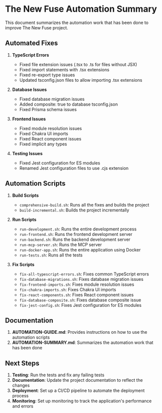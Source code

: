 # The New Fuse Automation Summary

This document summarizes the automation work that has been done to improve The New Fuse project.

## Automated Fixes

1. **TypeScript Errors**
   - Fixed file extension issues (.tsx to .ts for files without JSX)
   - Fixed import statements with .tsx extensions
   - Fixed re-export type issues
   - Updated tsconfig.json files to allow importing .tsx extensions

2. **Database Issues**
   - Fixed database migration issues
   - Added composite: true to database tsconfig.json
   - Fixed Prisma schema issues

3. **Frontend Issues**
   - Fixed module resolution issues
   - Fixed Chakra UI imports
   - Fixed React component issues
   - Fixed implicit any types

4. **Testing Issues**
   - Fixed Jest configuration for ES modules
   - Renamed Jest configuration files to use .cjs extension

## Automation Scripts

1. **Build Scripts**
   - `comprehensive-build.sh`: Runs all the fixes and builds the project
   - `build-incremental.sh`: Builds the project incrementally

2. **Run Scripts**
   - `run-development.sh`: Runs the entire development process
   - `run-frontend.sh`: Runs the frontend development server
   - `run-backend.sh`: Runs the backend development server
   - `run-mcp-server.sh`: Runs the MCP server
   - `run-docker-app.sh`: Runs the entire application using Docker
   - `run-tests.sh`: Runs all the tests

3. **Fix Scripts**
   - `fix-all-typescript-errors.sh`: Fixes common TypeScript errors
   - `fix-database-migrations.sh`: Fixes database migration issues
   - `fix-frontend-imports.sh`: Fixes module resolution issues
   - `fix-chakra-imports.sh`: Fixes Chakra UI imports
   - `fix-react-components.sh`: Fixes React component issues
   - `fix-database-composite.sh`: Fixes database composite issue
   - `fix-jest-config.sh`: Fixes Jest configuration for ES modules

## Documentation

1. **AUTOMATION-GUIDE.md**: Provides instructions on how to use the automation scripts
2. **AUTOMATION-SUMMARY.md**: Summarizes the automation work that has been done

## Next Steps

1. **Testing**: Run the tests and fix any failing tests
2. **Documentation**: Update the project documentation to reflect the changes
3. **Deployment**: Set up a CI/CD pipeline to automate the deployment process
4. **Monitoring**: Set up monitoring to track the application's performance and errors
